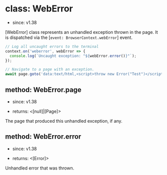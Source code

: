 # class: WebError
* since: v1.38

[WebError] class represents an unhandled exception thrown in the page. It is dispatched via the [`event: BrowserContext.webError`] event.

```js
// Log all uncaught errors to the terminal
context.on('weberror', webError => {
  console.log(`Uncaught exception: "${webError.error()}"`);
});

// Navigate to a page with an exception.
await page.goto('data:text/html,<script>throw new Error("Test")</script>');
```

## method: WebError.page
* since: v1.38
- returns: <[null]|[Page]>

The page that produced this unhandled exception, if any.

## method: WebError.error
* since: v1.38
- returns: <[Error]>

Unhandled error that was thrown.
